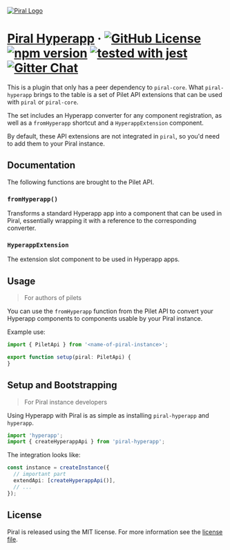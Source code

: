 [![Piral Logo](https://github.com/smapiot/piral/raw/master/docs/assets/logo.png)](https://piral.io)

# [Piral Hyperapp](https://piral.io) &middot; [![GitHub License](https://img.shields.io/badge/license-MIT-blue.svg)](https://github.com/smapiot/piral/blob/master/LICENSE) [![npm version](https://img.shields.io/npm/v/piral-hyperapp.svg?style=flat)](https://www.npmjs.com/package/piral-hyperapp) [![tested with jest](https://img.shields.io/badge/tested_with-jest-99424f.svg)](https://jestjs.io) [![Gitter Chat](https://badges.gitter.im/gitterHQ/gitter.png)](https://gitter.im/piral-io/community)

This is a plugin that only has a peer dependency to `piral-core`. What `piral-hyperapp` brings to the table is a set of Pilet API extensions that can be used with `piral` or `piral-core`.

The set includes an Hyperapp converter for any component registration, as well as a `fromHyperapp` shortcut and a `HyperappExtension` component.

By default, these API extensions are not integrated in `piral`, so you'd need to add them to your Piral instance.

## Documentation

The following functions are brought to the Pilet API.

### `fromHyperapp()`

Transforms a standard Hyperapp app into a component that can be used in Piral, essentially wrapping it with a reference to the corresponding converter.

### `HyperappExtension`

The extension slot component to be used in Hyperapp apps.

## Usage

> For authors of pilets

You can use the `fromHyperapp` function from the Pilet API to convert your Hyperapp components to components usable by your Piral instance.

Example use:

```ts
import { PiletApi } from '<name-of-piral-instance>';

export function setup(piral: PiletApi) {
}
```

## Setup and Bootstrapping

> For Piral instance developers

Using Hyperapp with Piral is as simple as installing `piral-hyperapp` and `hyperapp`.

```ts
import 'hyperapp';
import { createHyperappApi } from 'piral-hyperapp';
```

The integration looks like:

```ts
const instance = createInstance({
  // important part
  extendApi: [createHyperappApi()],
  // ...
});
```

## License

Piral is released using the MIT license. For more information see the [license file](./LICENSE).
